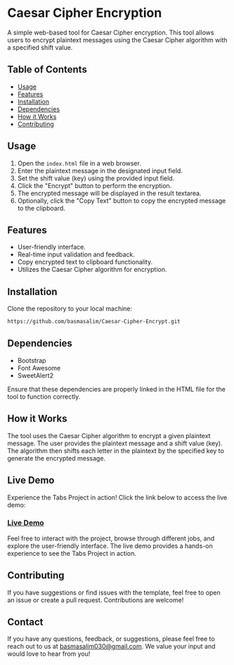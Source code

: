 # Caesar Cipher Encryption
A simple web-based tool for Caesar Cipher encryption. This tool allows users to encrypt plaintext messages using the Caesar Cipher algorithm with a specified shift value.

## Table of Contents

- [Usage](#usage)
- [Features](#features)
- [Installation](#installation)
- [Dependencies](#dependencies)
- [How it Works](#how-it-works)
- [Contributing](#contributing)

## Usage

1. Open the `index.html` file in a web browser.
2. Enter the plaintext message in the designated input field.
3. Set the shift value (key) using the provided input field.
4. Click the "Encrypt" button to perform the encryption.
5. The encrypted message will be displayed in the result textarea.
6. Optionally, click the "Copy Text" button to copy the encrypted message to the clipboard.

## Features

- User-friendly interface.
- Real-time input validation and feedback.
- Copy encrypted text to clipboard functionality.
- Utilizes the Caesar Cipher algorithm for encryption.

## Installation

Clone the repository to your local machine:

```bash
https://github.com/basmasalim/Caesar-Cipher-Encrypt.git
```

## Dependencies
- Bootstrap
- Font Awesome
- SweetAlert2

Ensure that these dependencies are properly linked in the HTML file for the tool to function correctly.

## How it Works
The tool uses the Caesar Cipher algorithm to encrypt a given plaintext message. The user provides the plaintext message and a shift value (key). The algorithm then shifts each letter in the plaintext by the specified key to generate the encrypted message.

## Live Demo

Experience the Tabs Project in action! Click the link below to access the live demo:

### [Live Demo]()

Feel free to interact with the project, browse through different jobs, and explore the user-friendly interface. The live demo provides a hands-on experience to see the Tabs Project in action.

## Contributing
If you have suggestions or find issues with the template, feel free to open an issue or create a pull request. Contributions are welcome!

## Contact
If you have any questions, feedback, or suggestions, please feel free to reach out to us at [basmasalim030@gmail.com](mailto:basmasalim030@gmail.com). We value your input and would love to hear from you!
